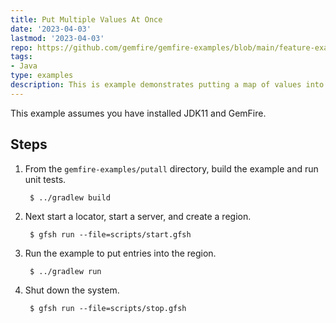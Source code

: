 ```yaml
---
title: Put Multiple Values At Once
date: '2023-04-03'
lastmod: '2023-04-03'
repo: https://github.com/gemfire/gemfire-examples/blob/main/feature-examples/putall
tags:
- Java
type: examples
description: This is example demonstrates putting a map of values into a region, checking the size, and retrieving the values.
---
```


This example assumes you have installed JDK11 and GemFire.

## Steps

1. From the `gemfire-examples/putall` directory, build the example and
   run unit tests.

        $ ../gradlew build

2. Next start a locator, start a server, and create a region.

        $ gfsh run --file=scripts/start.gfsh

3. Run the example to put entries into the region.

        $ ../gradlew run

4. Shut down the system.

        $ gfsh run --file=scripts/stop.gfsh